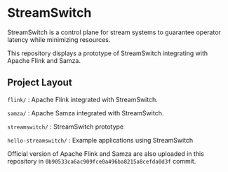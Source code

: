 # StreamSwitch

StreamSwitch is a control plane for stream systems to guarantee operator latency while minimizing resources.

This repository displays a prototype of StreamSwitch integrating with Apache Flink and Samza.

## Project Layout
`flink/` : Apache Flink integrated with StreamSwitch. 

`samza/` : Apache Samza integrated with StreamSwitch.

`streamswitch/` : StreamSwitch prototype
 
`hello-streamswitch/` : Example applications using StreamSwitch

Official version of Apache Flink and Samza are also
 uploaded in this repository in `0b90533ca6ac909fce0a496ba8215a8cefda0d3f` commit.
